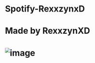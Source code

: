 # Spotify-RexxzynxD
<h1>Made by RexxzynXD<h1>

![image](https://telegra.ph/file/6e233cef7859fb9b386e0.jpg)
